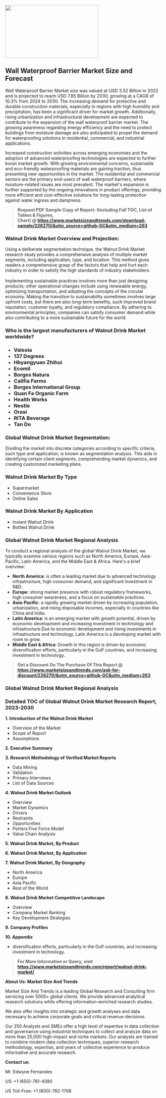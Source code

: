 <p><img class="alignnone size-medium wp-image-20088" src="https://ffe5etoiles.com/wp-content/uploads/2024/12/MST1-300x171.png" alt="" width="300" height="171" /></p><h2>Wall Waterproof Barrier Market Size and Forecast</h2><p>Wall Waterproof Barrier Market size was valued at USD 3.52 Billion in 2022 and is projected to reach USD 7.85 Billion by 2030, growing at a CAGR of 10.3% from 2024 to 2030. The increasing demand for protective and durable construction materials, especially in regions with high humidity and precipitation, has been a significant driver for market growth. Additionally, rising urbanization and infrastructural development are expected to contribute to the expansion of the wall waterproof barrier market. The growing awareness regarding energy efficiency and the need to protect buildings from moisture damage are also anticipated to propel the demand for waterproofing solutions in residential, commercial, and industrial applications.</p><p>Increased construction activities across emerging economies and the adoption of advanced waterproofing technologies are expected to further boost market growth. With growing environmental concerns, sustainable and eco-friendly waterproofing materials are gaining traction, thus presenting new opportunities in the market. The residential and commercial sectors are the primary end-users of wall waterproof barriers, where moisture-related issues are most prevalent. The market's expansion is further supported by the ongoing innovations in product offerings, providing more efficient and cost-effective solutions for long-lasting protection against water ingress and dampness.</p></p><blockquote id="" class=""><strong>Request PDF Sample Copy of Report: (Including Full TOC, List of Tables &amp; Figures, Chart)&nbsp;@&nbsp;<strong><a href="https://www.marketsizeandtrends.com/download-sample/226270/&utm_source=github-GC&utm_medium=263" target="_blank">https://www.marketsizeandtrends.com/download-sample/226270/&utm_source=github-GC&utm_medium=263</a></strong></strong></blockquote><h3 id="" class="">Walnut Drink Market&nbsp;Overview and Projection:</h3><p id="" class="">Using a deliberate segmentation technique, the Walnut Drink Market research study provides a comprehensive analysis of multiple market segments, including application, type, and location. This method gives readers a comprehensive grasp of the factors that help and hurt each industry in order to satisfy the high standards of industry stakeholders. <br /> <br />Implementing sustainable practices involves more than just designing products; other operational changes include using renewable energy, optimizing transportation, and adopting the concepts of the circular economy. Making the transition to sustainability sometimes involves large upfront costs, but there are also long-term benefits, such improved brand reputation, customer loyalty, and regulatory compliance. By adhering to environmental principles, companies can satisfy consumer demand while also contributing to a more sustainable future for the world.</p><h3 id="" class="">Who is the largest manufacturers of&nbsp;Walnut Drink Market worldwide?</h3><h3 class=""><p><ul><li>Valsoia </li><li> 137 Degrees </li><li> Hbyangyuan Zhihui </li><li> Ecomil </li><li> Borges Natura </li><li> Califia Farms </li><li> Borges International Group </li><li> Quan Fa Organic Farm </li><li> Health Works </li><li> Nestle </li><li> Orasi </li><li> RITA Beverage </li><li> Tan Do</li></ul></p></h3><h3 id="" class="">Global&nbsp;Walnut Drink Market Segmentation:</h3><p id="" class="">Dividing the market into discrete categories according to specific criteria, such type and application, is known as segmentation analysis. This aids in identifying certain client segments, comprehending market dynamics, and creating customized marketing plans.</p><h3 id="" class="">Walnut Drink Market&nbsp;By Type</h3><p><p><ul><li>Supermarket</li><li> Convenience Store</li><li> Online Sales</p></li></ul></p></p><h3 id="" class="">Walnut Drink Market&nbsp;By Application</h3><p class=""><p><ul><li>Instant Walnut Drink</li><li> Bottled Walnut Drink</li></ul></p></p><h3 id="" class="">Global Walnut Drink Market Regional Analysis</h3><p id="" class="">To conduct a regional analysis of the global Walnut Drink Market, we typically examine various regions such as North America, Europe, Asia-Pacific, Latin America, and the Middle East &amp; Africa. Here's a brief overview:</p><ul><li><strong>North America</strong>: is often a leading market due to advanced technology infrastructure, high consumer demand, and significant investment in R&amp;D.</li><li><strong>Europe</strong>: strong market presence with robust regulatory frameworks, high consumer awareness, and a focus on sustainable practices.</li><li><strong>Asia-Pacific</strong>: a rapidly growing market driven by increasing population, urbanization, and rising disposable incomes, especially in countries like China and India.</li><li><strong>Latin America</strong>: is an emerging market with growth potential, driven by economic development and increasing investment in technology and infrastructure.Due to economic development and rising investments in infrastructure and technology, Latin America is a developing market with room to grow.</li><li><strong>Middle East &amp; Africa</strong>: Growth in this region is driven by economic diversification efforts, particularly in the Gulf countries, and increasing investment in technology.</li></ul><blockquote id="" class=""><strong>Get a Discount On The Purchase Of This Report @ <strong><a href="https://www.marketsizeandtrends.com/ask-for-discount/226270/&utm_source=github-GC&utm_medium=263" target="_blank">https://www.marketsizeandtrends.com/ask-for-discount/226270/&utm_source=github-GC&utm_medium=263</a></strong></strong></blockquote><h3 id="" class="">Global Walnut Drink Market Regional Analysis</h3><h3 id="" class="">Detailed TOC of Global Walnut Drink Market Research Report, 2023-2030</h3><p id="" class=""><strong>1. Introduction of the Walnut Drink Market</strong></p><ul><li>Overview of the Market</li><li>Scope of Report</li><li>Assumptions</li></ul><p id="" class=""><strong>2. Executive Summary</strong></p><p id="" class=""><strong>3. Research Methodology of Verified Market Reports</strong></p><ul><li>Data Mining</li><li>Validation</li><li>Primary Interviews</li><li>List of Data Sources</li></ul><p id="" class=""><strong>4. Walnut Drink Market Outlook</strong></p><ul><li>Overview</li><li>Market Dynamics</li><li>Drivers</li><li>Restraints</li><li>Opportunities</li><li>Porters Five Force Model</li><li>Value Chain Analysis</li></ul><p id="" class=""><strong>5. Walnut Drink Market, By Product</strong></p><p id="" class=""><strong>6. Walnut Drink Market, By Application</strong></p><p id="" class=""><strong>7. Walnut Drink Market, By Geography</strong></p><ul><li>North America</li><li>Europe</li><li>Asia Pacific</li><li>Rest of the World</li></ul><p id="" class=""><strong>8. Walnut Drink Market Competitive Landscape</strong></p><ul><li>Overview</li><li>Company Market Ranking</li><li>Key Development Strategies</li></ul><p id="" class=""><strong>9. Company Profiles</strong></p><p id="" class=""><strong>10. Appendix</strong></p><ul><li>diversification efforts, particularly in the Gulf countries, and increasing investment in technology.</li></ul><blockquote id="" class=""><strong>For More Information or Query, visit <strong><strong><a href="https://www.marketsizeandtrends.com/report/walnut-drink-market/" target="_blank">https://www.marketsizeandtrends.com/report/walnut-drink-market/</a></strong></strong></strong></blockquote><p id="" class=""><strong>About Us: Market Size And Trends</strong></p><p id="" class="">Market Size And Trends is a leading Global Research and Consulting firm servicing over 5000+ global clients. We provide advanced analytical research solutions while offering information-enriched research studies.</p><p id="" class="">We also offer insights into strategic and growth analyses and data necessary to achieve corporate goals and critical revenue decisions.</p><p id="" class="">Our 250 Analysts and SMEs offer a high level of expertise in data collection and governance using industrial techniques to collect and analyze data on more than 25,000 high-impact and niche markets. Our analysts are trained to combine modern data collection techniques, superior research methodology, expertise, and years of collective experience to produce informative and accurate research.</p><p id="" class=""><strong>Contact us:</strong></p><p id="" class="">Mr. Edwyne Fernandes</p><p id="" class="">US: +1 (650)-781-4080</p><p id="" class="">US Toll-Free: +1 (800)-782-1768</p>
